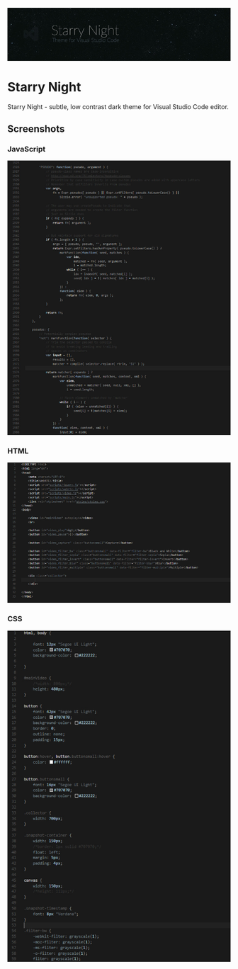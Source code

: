 ![](starry_night.jpg)
# Starry Night

Starry Night - subtle, low contrast dark theme for Visual Studio Code editor.

## Screenshots

### JavaScript
![](js.jpg)

### HTML
![](html.jpg)

### CSS
![](css.jpg)